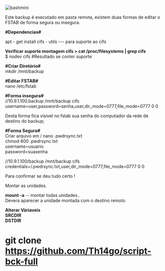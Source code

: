![bashmini](https://user-images.githubusercontent.com/12428027/37692278-5515c1cc-2c96-11e8-9542-b4502ff6a310.png)

Este backup é executado em pasta remota, existem duas formas de editar o FSTAB de forma segura ou insegura.


<b>#Dependencias#</b>

apt - get install cifs - utils --- para suporte ao cifs

<b>Verificar suporte montagem cifs >  cat /proc/filesystems | grep cifs</b><br>
$ nodev	cifs  #Resultado se conter suporte<br>

<b>#Criar Diretório#</b><br>
mkdir /mnt/backup<br>

<b>#Editar FSTAB#</b><br>
nano /etc/fstab<br>

<b>#Forma insegura#</b><br>
//10.9.1.100.backup /mnt/backup cifs username=user,password=senha,user,dir_mode=0777,file_mode=0777 0 0<br>

Desta forma fica visivel no fstab sua senha do computador da rede de destino do backup;<br>

<b>#Forma Segura#</b><br>
Criar arquivo em / nano .pwdrsync.txt<br>
chmod 600 .pwdrsync.txt <br>
username=usuario<br>
password=suasenha<br>

//10.9.1.100/backup /mnt/backup cifs credentials=/.pwdrsync.txt,user,dir_mode=0777,file_mode=0777 0 0<br>

Para confirmar se deu tudo certo !<br>

Montar as unidades.<br>

<b>mount -a </b> -- montar todas unidades..<br>
Devera aparecer a unidade montada com o destino remoto<br>

<b>Alterar Váriaveis</br>
<b>SRCDIR</b><br>
<b>DSTDIR </b><br>

# git clone https://github.com/Th14go/script-bck-full
